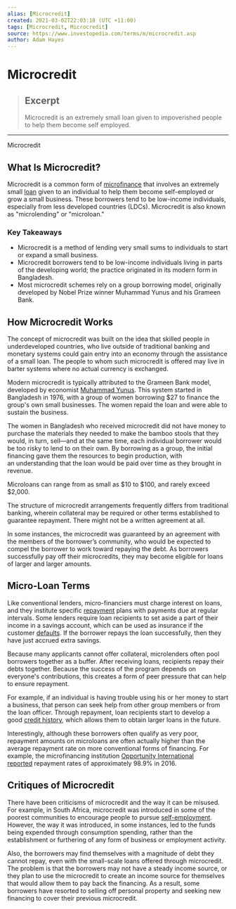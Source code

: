 ```yaml
---
alias: [Microcredit]
created: 2021-03-02T22:03:18 (UTC +11:00)
tags: [Microcredit, Microcredit]
source: https://www.investopedia.com/terms/m/microcredit.asp
author: Adam Hayes
---
```


# Microcredit

> ## Excerpt
> Microcredit is an extremely small loan given to impoverished people to help them become self employed.

---

Microcredit
## What Is Microcredit?

Microcredit is a common form of [microfinance](https://www.investopedia.com/terms/m/microfinance.asp) that involves an extremely small [loan](https://www.investopedia.com/terms/l/loan.asp) given to an individual to help them become self-employed or grow a small business. These borrowers tend to be low-income individuals, especially from less developed countries (LDCs). Microcredit is also known as "microlending" or "microloan."

### Key Takeaways

-   Microcredit is a method of lending very small sums to individuals to start or expand a small business.
-   Microcredit borrowers tend to be low-income individuals living in parts of the developing world; the practice originated in its modern form in Bangladesh.
-   Most microcredit schemes rely on a group borrowing model, originally developed by Nobel Prize winner Muhammad Yunus and his Grameen Bank.

## How Microcredit Works

The concept of microcredit was built on the idea that skilled people in underdeveloped countries, who live outside of traditional banking and monetary systems could gain entry into an economy through the assistance of a small loan. The people to whom such microcredit is offered may live in barter systems where no actual currency is exchanged.

Modern microcredit is typically attributed to the Grameen Bank model, developed by economist [Muhammad Yunus](https://www.investopedia.com/terms/m/muhammad-yunus.asp). This system started in Bangladesh in 1976, with a group of women borrowing $27 to finance the group's own small businesses. The women repaid the loan and were able to sustain the business.

The women in Bangladesh who received microcredit did not have money to purchase the materials they needed to make the bamboo stools that they would, in turn, sell—and at the same time, each individual borrower would be too risky to lend to on their own. By borrowing as a group, the initial financing gave them the resources to begin production, with an understanding that the loan would be paid over time as they brought in revenue.

Microloans can range from as small as $10 to $100, and rarely exceed $2,000.

The structure of microcredit arrangements frequently differs from traditional banking, wherein collateral may be required or other terms established to guarantee repayment. There might not be a written agreement at all.

In some instances, the microcredit was guaranteed by an agreement with the members of the borrower’s community, who would be expected to compel the borrower to work toward repaying the debt. As borrowers successfully pay off their microcredits, they may become eligible for loans of larger and larger amounts.

## Micro-Loan Terms

Like conventional lenders, micro-financiers must charge interest on loans, and they institute specific [repayment](https://www.investopedia.com/terms/r/repayment.asp) plans with payments due at regular intervals. Some lenders require loan recipients to set aside a part of their income in a savings account, which can be used as insurance if the customer [defaults](https://www.investopedia.com/terms/d/default2.asp). If the borrower repays the loan successfully, then they have just accrued extra savings.

Because many applicants cannot offer collateral, microlenders often pool borrowers together as a buffer. After receiving loans, recipients repay their debts together. Because the success of the program depends on everyone's contributions, this creates a form of peer pressure that can help to ensure repayment.

For example, if an individual is having trouble using his or her money to start a business, that person can seek help from other group members or from the loan officer. Through repayment, loan recipients start to develop a good [credit history](https://www.investopedia.com/terms/c/credit-history.asp), which allows them to obtain larger loans in the future.

Interestingly, although these borrowers often qualify as very poor, repayment amounts on microloans are often actually higher than the average repayment rate on more conventional forms of financing. For example, the microfinancing institution [Opportunity International reported](https://spm.opportunity.org/2016-update) repayment rates of approximately 98.9% in 2016.

## Critiques of Microcredit

There have been criticisms of microcredit and the way it can be misused. For example, in South Africa, microcredit was introduced in some of the poorest communities to encourage people to pursue [self-employment](https://www.investopedia.com/terms/s/self-employed.asp). However, the way it was introduced, in some instances, led to the funds being expended through consumption spending, rather than the establishment or furthering of any form of business or employment activity.

Also, the borrowers may find themselves with a magnitude of debt they cannot repay, even with the small-scale loans offered through microcredit. The problem is that the borrowers may not have a steady income source, or they plan to use the microcredit to create an income source for themselves that would allow them to pay back the financing. As a result, some borrowers have resorted to selling off personal property and seeking new financing to cover their previous microcredit.
